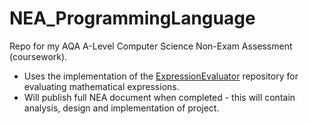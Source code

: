 # NEA_ProgrammingLanguage
Repo for my AQA A-Level Computer Science Non-Exam Assessment (coursework).

- Uses the implementation of the [ExpressionEvaluator](https://github.com/TorinFelton/ExpressionEvaluator) repository for evaluating mathematical expressions.
- Will publish full NEA document when completed - this will contain analysis, design and implementation of project.
